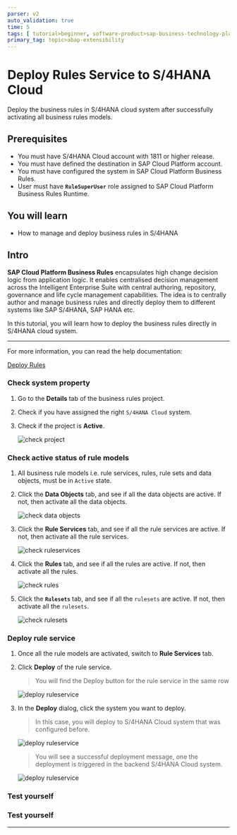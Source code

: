 ```yaml
---
parser: v2
auto_validation: true
time: 5
tags: [ tutorial>beginner, software-product>sap-business-technology-platform, topic>abap-extensibility, software-product>sap-s-4hana-cloud]
primary_tag: topic>abap-extensibility
---
```


# Deploy  Rules Service to S/4HANA Cloud
<!-- description --> Deploy the business rules in S/4HANA cloud system after successfully activating all business rules models.

## Prerequisites
  - You must have S/4HANA Cloud account with 1811 or higher release.
  - You must have defined the destination in SAP Cloud Platform account.
  - You must have configured the system in SAP Cloud Platform Business Rules.
  - User must have **`RuleSuperUser`** role assigned to SAP Cloud Platform Business Rules Runtime.

## You will learn
  - How to manage and deploy business rules in S/4HANA

## Intro
**SAP Cloud Platform Business Rules** encapsulates high change decision logic from application logic. It enables centralised decision management across the Intelligent Enterprise Suite with central authoring, repository, governance and life cycle management capabilities. The idea is to centrally author and manage business rules and directly deploy them to different systems like SAP S/4HANA, SAP HANA etc.

In this tutorial, you will learn how to deploy the business rules directly in S/4HANA cloud system.

---
For more information, you can read the help documentation:

[Deploy Rules](https://help.sap.com/viewer/9d7cfeaba766433eaea8a29fdb8a688c/Cloud/en-US/0d449b981aad4e19b978d59acaf3f3af.html)

### Check system property


1. Go to the **Details** tab of the business rules project.

2. Check if you have assigned the right `S/4HANA Cloud` system.

3. Check if the project is **Active**.

    ![check project](checkproject.png)


### Check active status of rule models


1. All business rule models i.e. rule services, rules, rule sets and data objects, must be in `Active` state.

2. Click the **Data Objects** tab, and see if all the data objects are active. If not, then activate all the data objects.

    ![check data objects](checkdataobjects.png)

3. Click the **Rule Services** tab, and see if all the rule services are active. If not, then activate all the rule services.

    ![check ruleservices](checkruleservices.png)

4. Click the **Rules** tab, and see if all the rules are active. If not, then activate all the rules.

    ![check rules](checkrules.png)

5. Click the **`Rulesets`** tab, and see if all the `rulesets` are active. If not, then activate all the `rulesets`.

    ![check rulesets](checkrulesets.png)    


### Deploy rule service


1. Once all the rule models are activated, switch to **Rule Services** tab.

2. Click **Deploy** of the rule service.

    > You will find the Deploy button for the rule service in the same row

    ![deploy ruleservice](deployrule1.png)

3. In the **Deploy** dialog, click the system you want to deploy.

    > In this case, you will deploy to S/4HANA Cloud system that was configured before.

    ![deploy ruleservice](deployrule2.png)

    > You will see a successful deployment message, one the deployment is triggered in the backend S/4HANA Cloud system.

    ![deploy ruleservice](deployrule3.png)


### Test yourself




### Test yourself



---
